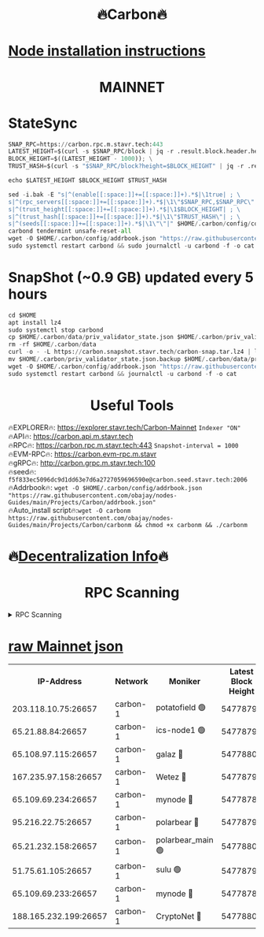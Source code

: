 <h1 align="center"> 🔥Carbon🔥</h1>

[Node installation instructions](https://github.com/obajay/nodes-Guides/tree/main/Projects/Carbon)
=
<h1 align="center"> MAINNET</h1>

# StateSync
```python
SNAP_RPC=https://carbon.rpc.m.stavr.tech:443
LATEST_HEIGHT=$(curl -s $SNAP_RPC/block | jq -r .result.block.header.height); \
BLOCK_HEIGHT=$((LATEST_HEIGHT - 1000)); \
TRUST_HASH=$(curl -s "$SNAP_RPC/block?height=$BLOCK_HEIGHT" | jq -r .result.block_id.hash)

echo $LATEST_HEIGHT $BLOCK_HEIGHT $TRUST_HASH

sed -i.bak -E "s|^(enable[[:space:]]+=[[:space:]]+).*$|\1true| ; \
s|^(rpc_servers[[:space:]]+=[[:space:]]+).*$|\1\"$SNAP_RPC,$SNAP_RPC\"| ; \
s|^(trust_height[[:space:]]+=[[:space:]]+).*$|\1$BLOCK_HEIGHT| ; \
s|^(trust_hash[[:space:]]+=[[:space:]]+).*$|\1\"$TRUST_HASH\"| ; \
s|^(seeds[[:space:]]+=[[:space:]]+).*$|\1\"\"|" $HOME/.carbon/config/config.toml
carbond tendermint unsafe-reset-all
wget -O $HOME/.carbon/config/addrbook.json "https://raw.githubusercontent.com/obajay/nodes-Guides/main/Projects/Carbon/addrbook.json"
sudo systemctl restart carbond && sudo journalctl -u carbond -f -o cat
```
# SnapShot (~0.9 GB) updated every 5 hours
```python
cd $HOME
apt install lz4
sudo systemctl stop carbond
cp $HOME/.carbon/data/priv_validator_state.json $HOME/.carbon/priv_validator_state.json.backup
rm -rf $HOME/.carbon/data
curl -o - -L https://carbon.snapshot.stavr.tech/carbon-snap.tar.lz4 | lz4 -c -d - | tar -x -C $HOME/.carbon --strip-components 2
mv $HOME/.carbon/priv_validator_state.json.backup $HOME/.carbon/data/priv_validator_state.json
wget -O $HOME/.carbon/config/addrbook.json "https://raw.githubusercontent.com/obajay/nodes-Guides/main/Projects/Carbon/addrbook.json"
sudo systemctl restart carbond && journalctl -u carbond -f -o cat
```

 <h1 align="center"> Useful Tools</h1>

🔥EXPLORER🔥:     https://explorer.stavr.tech/Carbon-Mainnet        `Indexer "ON"` \
🔥API🔥:          https://carbon.api.m.stavr.tech \
🔥RPC🔥:          https://carbon.rpc.m.stavr.tech:443              `Snapshot-interval = 1000` \
🔥EVM-RPC🔥:      https://carbon.evm-rpc.m.stavr \
🔥gRPC🔥:         http://carbon.grpc.m.stavr.tech:100 \
🔥seed🔥:      `f5f833ec5096dc9d1dd63e7d6a2727059696590e@carbon.seed.stavr.tech:2006` \
🔥Addrbook🔥:  `wget -O $HOME/.carbon/config/addrbook.json "https://raw.githubusercontent.com/obajay/nodes-Guides/main/Projects/Carbon/addrbook.json"` \
🔥Auto_install script🔥:`wget -O carbonm https://raw.githubusercontent.com/obajay/nodes-Guides/main/Projects/Carbon/carbonm && chmod +x carbonm && ./carbonm`

🔥[Decentralization Info](https://github.com/obajay/StateSync-snapshots/tree/main/Projects/Carbon/Decentralization)🔥
=
<h1 align="center"> RPC Scanning</h1>

<details>
<summary>RPC Scanning</summary>

<h2 align="center"> We scan nodes in real time every 4 hours. And we provide the final result of RPC endpoints.
We cannot influence the operation of these nodes in any way. </h2>


```python
If Voting Power is higher than 0 --> then the Node is a validator of the network and may be subject to attack and be a potential threat to the chain.
```
```python
We marked such validators with a red symbol
```

</details>

[raw Mainnet json](https://rpc-check.carbonm.stavr.tech/carbonm/rpc-carbonm-result.json)
=


<table><tr><th>IP-Address</th><th>Network</th><th>Moniker</th><th>Latest Block Height</th><th>Earliest Block Height</th><th>Catching Up</th><th>Tx Index</th><th>Voting Power</th><th>Scan Time</th></tr><tr><td>203.118.10.75:26657</td><td>carbon-1</td><td>potatofield 🟢</td><td>54778790</td><td>21164241</td><td>False</td><td>on</td><td>0</td><td>2024-03-12T07:04:21.459289444UTC</td></tr><tr><td>65.21.88.84:26657</td><td>carbon-1</td><td>ics-node1 🟢</td><td>54778799</td><td>21164241</td><td>False</td><td>off</td><td>0</td><td>2024-03-12T07:04:45.639882775UTC</td></tr><tr><td>65.108.97.115:26657</td><td>carbon-1</td><td>galaz 🔴</td><td>54778801</td><td>47374001</td><td>False</td><td>on</td><td>10570704434</td><td>2024-03-12T07:04:54.097738276UTC</td></tr><tr><td>167.235.97.158:26657</td><td>carbon-1</td><td>Wetez 🔴</td><td>54778793</td><td>48067570</td><td>False</td><td>on</td><td>1366489040</td><td>2024-03-12T07:04:27.806861340UTC</td></tr><tr><td>65.109.69.234:26657</td><td>carbon-1</td><td>mynode 🔴</td><td>54778784</td><td>53160001</td><td>False</td><td>off</td><td>12068144480</td><td>2024-03-12T07:04:10.248723728UTC</td></tr><tr><td>95.216.22.75:26657</td><td>carbon-1</td><td>polarbear 🔴</td><td>54778798</td><td>54283001</td><td>False</td><td>on</td><td>10442211189</td><td>2024-03-12T07:04:41.205080364UTC</td></tr><tr><td>65.21.232.158:26657</td><td>carbon-1</td><td>polarbear_main 🟢</td><td>54778803</td><td>54286001</td><td>False</td><td>off</td><td>0</td><td>2024-03-12T07:05:00.832324146UTC</td></tr><tr><td>51.75.61.105:26657</td><td>carbon-1</td><td>sulu 🟢</td><td>54778797</td><td>54542001</td><td>False</td><td>off</td><td>0</td><td>2024-03-12T07:04:36.834804137UTC</td></tr><tr><td>65.109.69.233:26657</td><td>carbon-1</td><td>mynode 🔴</td><td>54778784</td><td>54660001</td><td>False</td><td>off</td><td>8115611058</td><td>2024-03-12T07:04:09.939496439UTC</td></tr><tr><td>188.165.232.199:26657</td><td>carbon-1</td><td>CryptoNet 🔴</td><td>54778803</td><td>54710001</td><td>False</td><td>off</td><td>3518052877</td><td>2024-03-12T07:05:00.497788793UTC</td></tr></table>
